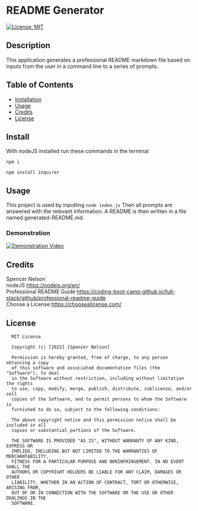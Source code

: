 # README Generator
[![License: MIT](https://img.shields.io/badge/License-MIT-yellow.svg)](https://opensource.org/licenses/MIT)
## Description

This application generates a professional README markdown file based on inputs from the user in a command line to a series of prompts. 
## Table of Contents

- [Installation](#install)
- [Usage](#usage)
- [Credits](#credits)
- [License](#license)

## Install

With nodeJS installed run these commands in the terminal

`
npm i 
`  

`
npm install inquirer
`
## Usage

This project is used by inputting `node index.js`  Then all prompts are answered with the relevant information. A README is then written in a file named generated-README.md.

### Demonstration
[![Demonstration Video](./assets/DemonstrationGif.gif)](https://drive.google.com/file/d/1OZf6Tfr3Kl5roKIgANp68BbHqQtPyVs5/view?usp=sharing)


## Credits

Spencer Nelson  
nodeJS https://nodejs.org/en/  
Professional README Guide https://coding-boot-camp.github.io/full-stack/github/professional-readme-guide  
Choose a License https://choosealicense.com/  


## License
      MIT License

      Copyright (c) [2022] [Spencer Nelson]
      
      Permission is hereby granted, free of charge, to any person obtaining a copy
      of this software and associated documentation files (the "Software"), to deal
      in the Software without restriction, including without limitation the rights
      to use, copy, modify, merge, publish, distribute, sublicense, and/or sell
      copies of the Software, and to permit persons to whom the Software is
      furnished to do so, subject to the following conditions:
      
      The above copyright notice and this permission notice shall be included in all
      copies or substantial portions of the Software.
      
      THE SOFTWARE IS PROVIDED "AS IS", WITHOUT WARRANTY OF ANY KIND, EXPRESS OR
      IMPLIED, INCLUDING BUT NOT LIMITED TO THE WARRANTIES OF MERCHANTABILITY,
      FITNESS FOR A PARTICULAR PURPOSE AND NONINFRINGEMENT. IN NO EVENT SHALL THE
      AUTHORS OR COPYRIGHT HOLDERS BE LIABLE FOR ANY CLAIM, DAMAGES OR OTHER
      LIABILITY, WHETHER IN AN ACTION OF CONTRACT, TORT OR OTHERWISE, ARISING FROM,
      OUT OF OR IN CONNECTION WITH THE SOFTWARE OR THE USE OR OTHER DEALINGS IN THE
      SOFTWARE.
